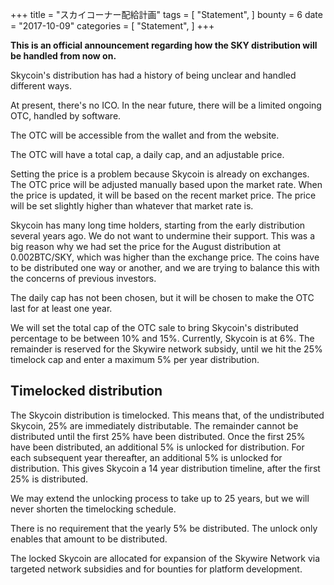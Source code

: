 +++
title = "スカイコーナー配給計画"
tags = [
    "Statement",
]
bounty = 6
date = "2017-10-09"
categories = [
    "Statement",
]
+++

**This is an official announcement regarding how the SKY distribution will be
handled from now on.**

Skycoin's distribution has had a history of being unclear and handled
different ways.

At present, there's no ICO. In the near future, there will be a limited
ongoing OTC, handled by software.

The OTC will be accessible from the wallet and from the website.

The OTC will have a total cap, a daily cap, and an adjustable price.

Setting the price is a problem because Skycoin is already on exchanges.
The OTC price will be adjusted manually based upon the market rate. When the
price is updated, it will be based on the recent market price. The price will
be set slightly higher than whatever that market rate is.

Skycoin has many long time holders, starting from the early distribution
several years ago. We do not want to undermine their support. This was a big
reason why we had set the price for the August distribution at 0.002BTC/SKY,
which was higher than the exchange price. The coins have to be distributed one
way or another, and we are trying to balance this with the concerns of
previous investors.

The daily cap has not been chosen, but it will be chosen to make the OTC last
for at least one year.

We will set the total cap of the OTC sale to bring Skycoin's distributed
percentage to be between 10% and 15%. Currently, Skycoin is at 6%. The
remainder is reserved for the Skywire network subsidy, until we hit the 25%
timelock cap and enter a maximum 5% per year distribution.

## Timelocked distribution

The Skycoin distribution is timelocked. This means that, of the undistributed
Skycoin, 25% are immediately distributable. The remainder cannot be
distributed until the first 25% have been distributed. Once the first
25% have been distributed, an additional 5% is unlocked for distribution. For
each subsequent year thereafter, an additional 5% is unlocked for distribution.
This gives Skycoin a 14 year distribution timeline, after the first 25% is
distributed.

We may extend the unlocking process to take up to 25 years, but we will never
shorten the timelocking schedule.

There is no requirement that the yearly 5% be distributed. The unlock only
enables that amount to be distributed.

The locked Skycoin are allocated for expansion of the Skywire Network via
targeted network subsidies and for bounties for platform development.
